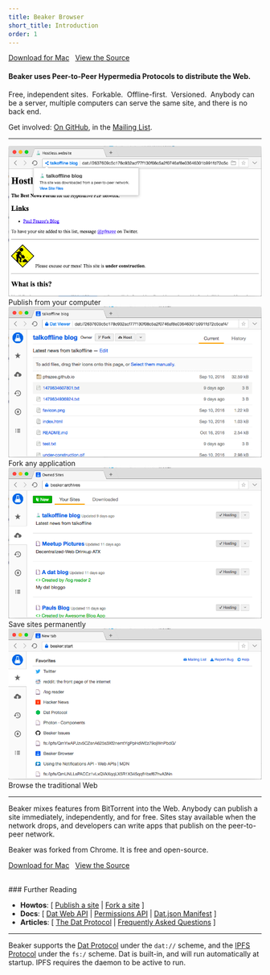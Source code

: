 ```yaml
---
title: Beaker Browser
short_title: Introduction
order: 1
---
```


<a class="btn btn-primary" href="https://download.beakerbrowser.net/download/latest/osx"><i class="fa fa-apple" aria-hidden="true"></i> Download for Mac</a>
&nbsp; <a href="https://github.com/beakerbrowser/beaker">View the Source</a>

#### Beaker uses Peer-to-Peer Hypermedia Protocols to distribute the Web.

Free, independent sites.&nbsp;
<span class="fa fa-code-fork"></span> Forkable.&nbsp;
<span class="fa fa-floppy-o"></span> Offline-first.&nbsp;
<span class="fa fa-history"></span> Versioned.&nbsp;
Anybody can be a server, multiple computers can serve the same site, and there is no back end.

Get involved: <a href="https://github.com/beakerbrowser/beaker">On GitHub</a>, in the <a href="https://groups.google.com/forum/#!forum/beaker-browser">Mailing List</a>.

<hr class="nomargin">

<div class="screenshots">
  <div>
    <a href="/img/intro-screenshot-4.png" target="_blank"><img src="/img/intro-screenshot-4.png"></a>
    <div class="caption"><span class="fa fa-cloud-upload"></span> Publish from your computer</div>
  </div>
  <div>
    <a href="/img/intro-screenshot-3.png" target="_blank"><img src="/img/intro-screenshot-3.png"></a>
    <div class="caption"><span class="fa fa-code-fork"></span> Fork any application</div>
  </div>
</div>
<div class="screenshots">
  <div>
    <a href="/img/intro-screenshot-2.png" target="_blank"><img src="/img/intro-screenshot-2.png"></a>
    <div class="caption"><span class="fa fa-floppy-o"></span> Save sites permanently</div>
  </div>
  <div>
    <a href="/img/intro-screenshot-1.png" target="_blank"><img src="/img/intro-screenshot-1.png"></a>
    <div class="caption"><span class="fa fa-paper-plane-o"></span> Browse the traditional Web</div>
  </div>
</div>

<hr class="nomargin">

Beaker mixes features from BitTorrent into the Web.
Anybody can publish a site immediately, independently, and for free.
Sites stay available when the network drops, and developers can write apps that publish on the peer-to-peer network.

Beaker was forked from Chrome.
It is free and open-source.

<a class="btn btn-primary" href="https://download.beakerbrowser.net/download/latest/osx"><i class="fa fa-apple" aria-hidden="true"></i> Download for Mac</a>
&nbsp; <a href="https://github.com/beakerbrowser/beaker">View the Source</a>

<br>
### Further Reading

 - **Howtos**: [ [Publish a site](/docs/howto/publish-a-site.html) \| [Fork a site](/docs/howto/fork-a-site.html) ]
 - **Docs**: [ [Dat Web API](/docs/apis/dat.html) \| [Permissions API](/docs/apis/permissions.html) \| [Dat.json Manifest](/docs/apis/manifest.html) ]
 - **Articles**: [ [The Dat Protocol](/docs/dat/intro.html) \| [Frequently Asked Questions](/docs/faq.html) ]

<hr>

Beaker supports the [Dat Protocol](/docs/dat/intro.html) under the `dat://` scheme, and the [IPFS Protocol](https://ipfs.io) under the `fs:/` scheme.
Dat is built-in, and will run automatically at startup.
IPFS requires the daemon to be active to run.